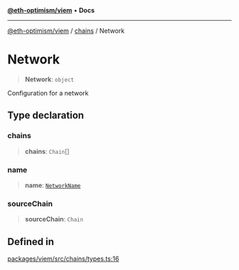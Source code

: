 [**@eth-optimism/viem**](../../README.md) • **Docs**

***

[@eth-optimism/viem](../../README.md) / [chains](../README.md) / Network

# Network

> **Network**: `object`

Configuration for a network

## Type declaration

### chains

> **chains**: `Chain`[]

### name

> **name**: [`NetworkName`](NetworkName.md)

### sourceChain

> **sourceChain**: `Chain`

## Defined in

[packages/viem/src/chains/types.ts:16](https://github.com/ethereum-optimism/ecosystem/blob/8c0ceae82d8e909c0d00b4601d7c7276090774cc/packages/viem/src/chains/types.ts#L16)
